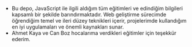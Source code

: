 * Bu depo, JavaScript ile ilgili aldığım tüm eğitimleri ve edindiğim bilgileri kapsamlı bir şekilde barındırmaktadır. Web geliştirme sürecimde öğrendiğim temel ve ileri düzey teknikleri içerir, projelerimde kullandığım en iyi uygulamaları ve önemli kaynakları sunar.
* Ahmet Kaya ve Can Boz hocalarıma verdikleri eğitimler için teşekkür ederim.
